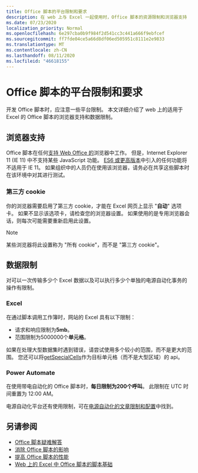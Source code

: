 ```yaml
---
title: Office 脚本的平台限制和要求
description: 在 web 上与 Excel 一起使用时，Office 脚本的资源限制和浏览器支持
ms.date: 07/23/2020
localization_priority: Normal
ms.openlocfilehash: 6e297cba0b9f984f2d541cc3c441a666f9ebfcef
ms.sourcegitcommit: ff7fde04ce5a66d8df06ed505951c8111e2e9833
ms.translationtype: MT
ms.contentlocale: zh-CN
ms.lasthandoff: 08/11/2020
ms.locfileid: "46618155"
---
```

# <a name="platform-limits-and-requirements-with-office-scripts"></a>Office 脚本的平台限制和要求

开发 Office 脚本时，应注意一些平台限制。 本文详细介绍了 web 上的适用于 Excel 的 Office 脚本的浏览器支持和数据限制。

## <a name="browser-support"></a>浏览器支持

Office 脚本在任何[支持 Web Office 的](https://support.microsoft.com/office/ad1303e0-a318-47aa-b409-d3a5eb44e452)浏览器中工作。 但是，Internet Explorer 11 (IE 11) 中不支持某些 JavaScript 功能。 [ES6 或更高版本](https://www.w3schools.com/Js/js_es6.asp)中引入的任何功能将不适用于 IE 11。 如果组织中的人员仍在使用该浏览器，请务必在共享这些脚本时在该环境中对其进行测试。

### <a name="third-party-cookies"></a>第三方 cookie

你的浏览器需要启用了第三方 cookie，才能在 Excel 网页上显示 "**自动**" 选项卡。 如果不显示该选项卡，请检查您的浏览器设置。 如果使用的是专用浏览器会话，则每次可能需要重新启用此设置。

> [!NOTE]
> 某些浏览器将此设置称为 "所有 cookie"，而不是 "第三方 cookie"。

## <a name="data-limits"></a>数据限制

对可以一次传输多少个 Excel 数据以及可以执行多少个单独的电源自动化事务的操作有限制。

### <a name="excel"></a>Excel

在通过脚本调用工作簿时，网站的 Excel 具有以下限制：

- 请求和响应限制为**5mb**。
- 范围限制为5000000个**单元格**。

如果在处理大型数据集时遇到错误，请尝试使用多个较小的范围，而不是更大的范围。 您还可以将[getSpecialCells](/javascript/api/office-scripts/excelscript/excelscript.range#getspecialcells-celltype--cellvaluetype-)作为目标单元格（而不是大型区域）的 api。

### <a name="power-automate"></a>Power Automate

在使用带电自动化的 Office 脚本时，**每日限制为200个呼叫**。 此限制在 UTC 时间重置为 12:00 AM。

电源自动化平台还有使用限制，可在[电源自动化的文章限制和配置](/power-automate/limits-and-config)中找到。

## <a name="see-also"></a>另请参阅

- [Office 脚本疑难解答](troubleshooting.md)
- [消除 Office 脚本的影响](undo.md)
- [提高 Office 脚本的性能](../develop/web-client-performance.md)
- [Web 上的 Excel 中 Office 脚本的脚本基础](../develop/scripting-fundamentals.md)
